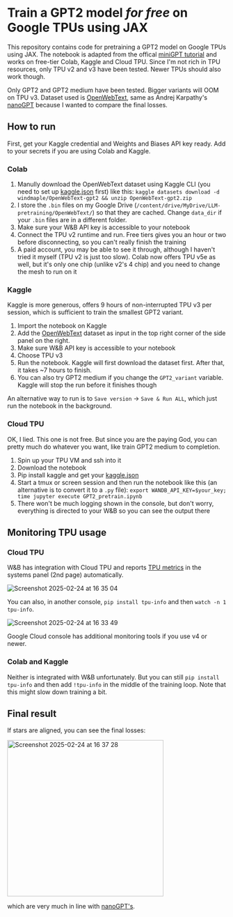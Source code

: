 # Train a GPT2 model _for free_ on Google TPUs using JAX

This repository contains code for pretraining a GPT2 model on Google TPUs using JAX. The notebook is adapted from the offical [miniGPT tutorial](https://docs.jaxstack.ai/en/latest/JAX_for_LLM_pretraining.html) and works on free-tier Colab, Kaggle and Cloud TPU. Since I'm not rich in TPU resources, only TPU v2 and v3 have been tested. Newer TPUs should also work though.

Only GPT2 and GPT2 medium have been tested. Bigger variants will OOM on TPU v3. Dataset used is [OpenWebText](https://www.kaggle.com/datasets/windmaple/openwebtext-gpt2), same as Andrej Karpathy's [nanoGPT](https://github.com/karpathy/nanoGPT/) because I wanted to compare the final losses.

## How to run
First, get your Kaggle credential and Weights and Biases API key ready. Add to your secrets if you are using Colab and Kaggle.

### Colab
1. Manully download the OpenWebText dataset using Kaggle CLI (you need to set up [kaggle.json](https://www.kaggle.com/docs/api) first) like this:
   `kaggle datasets download -d windmaple/OpenWebText-gpt2 && unzip OpenWebText-gpt2.zip`
2. I store the `.bin` files on my Google Drive (`/content/drive/MyDrive/LLM-pretraining/OpenWebText/`) so that they are cached. Change `data_dir` if your `.bin` files are in a different folder.
3. Make sure your W&B API key is accessible to your notebook
4. Connect the TPU v2 runtime and run. Free tiers gives you an hour or two before disconnecting, so you can't really finish the training
5. A paid account, you may be able to see it through, although I haven't tried it myself (TPU v2 is just too slow). Colab now offers TPU v5e as well, but it's only one chip (unlike v2's 4 chip) and you need to change the mesh to run on it

### Kaggle
Kaggle is more generous, offers 9 hours of non-interrupted TPU v3 per session, which is sufficient to train the smallest GPT2 variant.
1. Import the notebook on Kaggle
2. Add the [OpenWebText](https://www.kaggle.com/datasets/windmaple/openwebtext-gpt2) dataset as input in the top right corner of the side panel on the right.
3. Make sure W&B API key is accessible to your notebook
4. Choose TPU v3
5. Run the notebook. Kaggle will first download the dataset first. After that, it takes ~7 hours to finish. 
6. You can also try GPT2 medium if you change the `GPT2_variant` variable. Kaggle will stop the run before it finishes though

An alternative way to run is to `Save version` -> `Save & Run ALL`, which just run the notebook in the background.

### Cloud TPU
OK, I lied. This one is not free. But since you are the paying God, you can pretty much do whatever you want, like train GPT2 medium to completion. 
1. Spin up your TPU VM and ssh into it
2. Download the notebook
3. Pip install kaggle and get your [kaggle.json](https://www.kaggle.com/docs/api)
4. Start a tmux or screen session and then run the notebook like this (an alternative is to convert it to a `.py` file):
   `export WANDB_API_KEY=$your_key; time jupyter execute GPT2_pretrain.ipynb`
5. There won't be much logging shown in the console, but don't worry, everything is directed to your W&B so you can see the output there

## Monitoring TPU usage

### Cloud TPU
W&B has integration with Cloud TPU and reports [TPU metrics](https://docs.wandb.ai/guides/models/app/settings-page/system-metrics/#google-cloud-tpu) in the systems panel (2nd page) automatically. 

![Screenshot 2025-02-24 at 16 35 04](https://github.com/user-attachments/assets/25abeacc-cea1-418d-b55c-039ca2eb7851)

You can also, in another console, `pip install tpu-info` and then `watch -n 1 tpu-info`.
                                                                                                                     

![Screenshot 2025-02-24 at 16 33 49](https://github.com/user-attachments/assets/015ac095-dcee-48ac-8c97-60a62b6e1e3a)


Google Cloud console has additional monitoring tools if you use v4 or newer.

### Colab and Kaggle
Neither is integrated with W&B unfortunately. But you can still `pip install tpu-info` and then add `!tpu-info` in the middle of the training loop. Note that this might slow down training a bit.


## Final result
If stars are aligned, you can see the final losses:

<img width="359" alt="Screenshot 2025-02-24 at 16 37 28" src="https://github.com/user-attachments/assets/fb08ecd2-cfb5-42a4-bf62-187bf0cec764" />

which are very much in line with [nanoGPT's](https://github.com/karpathy/nanoGPT/).
